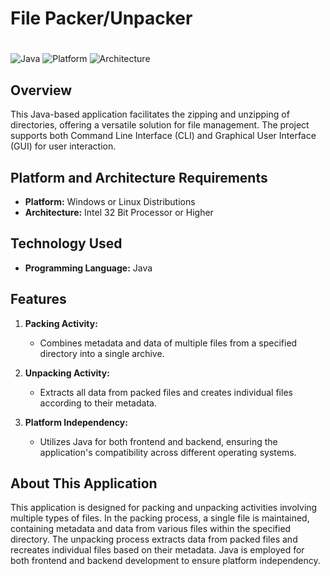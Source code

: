 # <h1 center>File Packer/Unpacker <h1>

![Java](https://img.shields.io/badge/Java-Programming-orange)
![Platform](https://img.shields.io/badge/Platform-Windows%20%7C%20Linux-blue)
![Architecture](https://img.shields.io/badge/Architecture-Intel%2032%20Bit%20or%20Higher-blue)

## Overview

This Java-based application facilitates the zipping and unzipping of directories, offering a versatile solution for file management. The project supports both Command Line Interface (CLI) and Graphical User Interface (GUI) for user interaction.

## Platform and Architecture Requirements

- **Platform:** Windows or Linux Distributions
- **Architecture:** Intel 32 Bit Processor or Higher

## Technology Used

- **Programming Language:** Java

## Features

1. **Packing Activity:**
   - Combines metadata and data of multiple files from a specified directory into a single archive.

2. **Unpacking Activity:**
   - Extracts all data from packed files and creates individual files according to their metadata.

3. **Platform Independency:**
   - Utilizes Java for both frontend and backend, ensuring the application's compatibility across different operating systems.

## About This Application

This application is designed for packing and unpacking activities involving multiple types of files. In the packing process, a single file is maintained, containing metadata and data from various files within the specified directory. The unpacking process extracts data from packed files and recreates individual files based on their metadata. Java is employed for both frontend and backend development to ensure platform independency.

